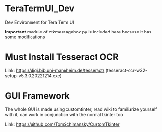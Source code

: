 # TeraTermUI_Dev
Dev Environment for Tera Term UI

**Important** module of ctkmessagebox.py is included here because it has some modifications

# Must Install Tesseract OCR
Link: https://digi.bib.uni-mannheim.de/tesseract/ (tesseract-ocr-w32-setup-v5.3.0.20221214.exe)

# GUI Framework
The whole GUI is made using customtinter, read wiki to familiarize yourself with it, can work in conjunction with the normal tkinter too

Link: https://github.com/TomSchimansky/CustomTkinter
